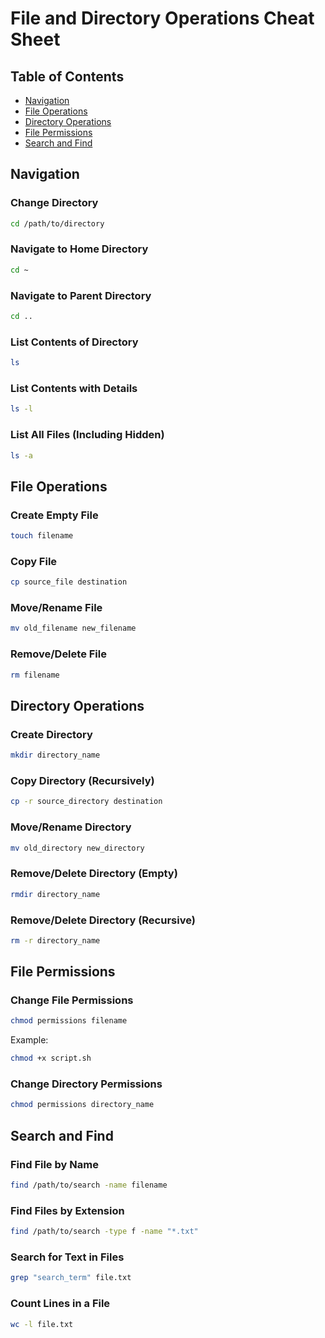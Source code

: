 # File and Directory Operations Cheat Sheet

## Table of Contents

- [Navigation](#navigation)
- [File Operations](#file-operations)
- [Directory Operations](#directory-operations)
- [File Permissions](#file-permissions)
- [Search and Find](#search-and-find)

## Navigation

### Change Directory
```bash
cd /path/to/directory
```

### Navigate to Home Directory
```bash
cd ~
```

### Navigate to Parent Directory
```bash
cd ..
```

### List Contents of Directory
```bash
ls
```

### List Contents with Details
```bash
ls -l
```

### List All Files (Including Hidden)
```bash
ls -a
```

## File Operations

### Create Empty File
```bash
touch filename
```

### Copy File
```bash
cp source_file destination
```

### Move/Rename File
```bash
mv old_filename new_filename
```

### Remove/Delete File
```bash
rm filename
```

## Directory Operations

### Create Directory
```bash
mkdir directory_name
```

### Copy Directory (Recursively)
```bash
cp -r source_directory destination
```

### Move/Rename Directory
```bash
mv old_directory new_directory
```

### Remove/Delete Directory (Empty)
```bash
rmdir directory_name
```

### Remove/Delete Directory (Recursive)
```bash
rm -r directory_name
```

## File Permissions

### Change File Permissions
```bash
chmod permissions filename
```
Example:
```bash
chmod +x script.sh
```

### Change Directory Permissions
```bash
chmod permissions directory_name
```

## Search and Find

### Find File by Name
```bash
find /path/to/search -name filename
```

### Find Files by Extension
```bash
find /path/to/search -type f -name "*.txt"
```

### Search for Text in Files
```bash
grep "search_term" file.txt
```

### Count Lines in a File
```bash
wc -l file.txt
```

